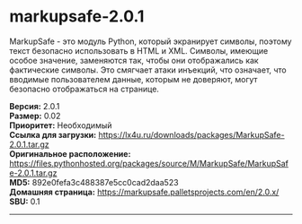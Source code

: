 # markupsafe-2.0.1

MarkupSafe - это модуль Python, который экранирует символы, поэтому текст безопасно использовать в HTML и XML. Символы, имеющие особое значение, заменяются так, чтобы они отображались как фактические символы. Это смягчает атаки инъекций, что означает, что вводимые пользователем данные, которым не доверяют, могут безопасно отображаться на странице.

**Версия:** 2.0.1
<br />
**Размер:** 0.02
<br />
**Приоритет:** Необходимый
<br />
**Ссылка для загрузки:** https://lx4u.ru/downloads/packages/MarkupSafe-2.0.1.tar.gz
<br />
**Оригинальное расположение:** https://files.pythonhosted.org/packages/source/M/MarkupSafe/MarkupSafe-2.0.1.tar.gz
<br />
**MD5:** 892e0fefa3c488387e5cc0cad2daa523
<br />
**Домашняя страница:** https://markupsafe.palletsprojects.com/en/2.0.x/
        <br />
**SBU:** 0.1

***
            